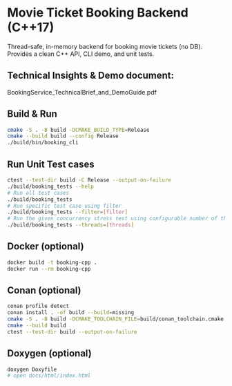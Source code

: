 # Movie Ticket Booking Backend (C++17)

Thread-safe, in-memory backend for booking movie tickets (no DB). Provides a clean C++ API, CLI demo, and unit tests.

## Technical Insights & Demo document:
BookingService_TechnicalBrief_and_DemoGuide.pdf

## Build & Run
```bash
cmake -S . -B build -DCMAKE_BUILD_TYPE=Release
cmake --build build --config Release
./build/bin/booking_cli 
```

## Run Unit Test cases
```bash
ctest --test-dir build -C Release --output-on-failure
./build/booking_tests --help
# Run all test cases
./build/booking_tests
# Run specific test case using filter
./build/booking_tests --filter=[filter]
# Run the given concurrency stress test using configurable number of threads
./build/booking_tests --threads=[threads] 
```

## Docker (optional)
```bash
docker build -t booking-cpp .
docker run --rm booking-cpp
```

## Conan (optional)
```bash
conan profile detect
conan install . -of build --build=missing
cmake -S . -B build -DCMAKE_TOOLCHAIN_FILE=build/conan_toolchain.cmake
cmake --build build
ctest --test-dir build --output-on-failure
```

## Doxygen (optional)
```bash
doxygen Doxyfile
# open docs/html/index.html
```
